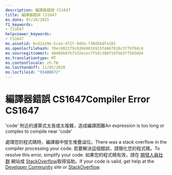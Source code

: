```yaml
---
description: 編譯器錯誤 CS1647
title: 編譯器錯誤 CS1647
ms.date: 07/20/2015
f1_keywords:
- CS1647
helpviewer_keywords:
- CS1647
ms.assetid: bcd2a19e-5cea-4f2f-9dda-f30d5bdfa102
ms.openlocfilehash: 70ec0821f9c63bb901b915fd467018c3f797bdc4
ms.sourcegitcommit: 48466b8fb7332ececff5dc388f19f6b3ff503dd4
ms.translationtype: MT
ms.contentlocale: zh-TW
ms.lasthandoff: 11/05/2020
ms.locfileid: "93400672"
---
```

# <a name="compiler-error-cs1647"></a><span data-ttu-id="b3b46-103">編譯器錯誤 CS1647</span><span class="sxs-lookup"><span data-stu-id="b3b46-103">Compiler Error CS1647</span></span>

<span data-ttu-id="b3b46-104">'code' 附近的運算式太長或太複雜，造成編譯困難</span><span class="sxs-lookup"><span data-stu-id="b3b46-104">An expression is too long or complex to compile near 'code'</span></span>

<span data-ttu-id="b3b46-105">處理您的程式碼時，編譯器中發生堆疊溢位。</span><span class="sxs-lookup"><span data-stu-id="b3b46-105">There was a stack overflow in the compiler processing your code.</span></span> <span data-ttu-id="b3b46-106">若要解決這個錯誤，請簡化您的程式碼。</span><span class="sxs-lookup"><span data-stu-id="b3b46-106">To resolve this error, simplify your code.</span></span> <span data-ttu-id="b3b46-107">如果您的程式碼有效，請在 [開發人員社群](https://aka.ms/feedback/report?space=61) 網站或 [StackOverflow](https://stackoverflow.com/)取得協助。</span><span class="sxs-lookup"><span data-stu-id="b3b46-107">If your code is valid, get help at the [Developer Community](https://aka.ms/feedback/report?space=61) site or [StackOverflow](https://stackoverflow.com/).</span></span>
